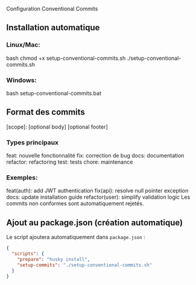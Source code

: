 Configuration Conventional Commits

## Installation automatique

### Linux/Mac:
bash
chmod +x setup-conventional-commits.sh
./setup-conventional-commits.sh


### Windows:
bash
setup-conventional-commits.bat

##  Format des commits 
<type>[scope]: <description>
[optional body]
[optional footer]


### Types principaux

feat: nouvelle fonctionnalité
fix: correction de bug
docs: documentation
refactor: refactoring
test: tests
chore: maintenance

### Exemples:
feat(auth): add JWT authentication
fix(api): resolve null pointer exception
docs: update installation guide
refactor(user): simplify validation logic
Les commits non conformes sont automatiquement rejetés.

## Ajout au package.json (création automatique)

Le script ajoutera automatiquement dans `package.json` :
```json
{
  "scripts": {
    "prepare": "husky install",
    "setup-commits": "./setup-conventional-commits.sh"
  }
}
